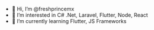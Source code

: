 - 👋 Hi, I’m @freshprincemx
- 👀 I’m interested in C# .Net, Laravel, Flutter, Node, React
- 🌱 I’m currently learning Flutter, JS Frameworks

<!---
freshprincemx/freshprincemx is a ✨ special ✨ repository because its `README.md` (this file) appears on your GitHub profile.
You can click the Preview link to take a look at your changes.
--->
